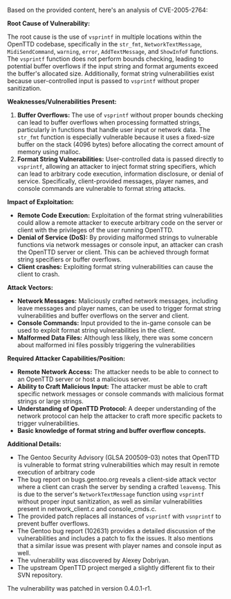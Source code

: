 Based on the provided content, here's an analysis of CVE-2005-2764:

**Root Cause of Vulnerability:**

The root cause is the use of `vsprintf` in multiple locations within the OpenTTD codebase, specifically in the `str_fmt`, `NetworkTextMessage`, `MidiSendCommand`, `warning`, `error`, `AddTextMessage`, and `ShowInfoF` functions. The `vsprintf` function does not perform bounds checking, leading to potential buffer overflows if the input string and format arguments exceed the buffer's allocated size. Additionally, format string vulnerabilities exist because user-controlled input is passed to `vsprintf` without proper sanitization.

**Weaknesses/Vulnerabilities Present:**

1.  **Buffer Overflows:** The use of `vsprintf` without proper bounds checking can lead to buffer overflows when processing formatted strings, particularly in functions that handle user input or network data. The `str_fmt` function is especially vulnerable because it uses a fixed-size buffer on the stack (4096 bytes) before allocating the correct amount of memory using malloc.
2.  **Format String Vulnerabilities:** User-controlled data is passed directly to `vsprintf`, allowing an attacker to inject format string specifiers, which can lead to arbitrary code execution, information disclosure, or denial of service. Specifically, client-provided messages, player names, and console commands are vulnerable to format string attacks.

**Impact of Exploitation:**

*   **Remote Code Execution:** Exploitation of the format string vulnerabilities could allow a remote attacker to execute arbitrary code on the server or client with the privileges of the user running OpenTTD.
*   **Denial of Service (DoS):** By providing malformed strings to vulnerable functions via network messages or console input, an attacker can crash the OpenTTD server or client. This can be achieved through format string specifiers or buffer overflows.
*   **Client crashes:** Exploiting format string vulnerabilities can cause the client to crash.

**Attack Vectors:**

*   **Network Messages:** Maliciously crafted network messages, including leave messages and player names, can be used to trigger format string vulnerabilities and buffer overflows on the server and client.
*   **Console Commands:** Input provided to the in-game console can be used to exploit format string vulnerabilities in the client.
*   **Malformed Data Files:** Although less likely, there was some concern about malformed ini files possibly triggering the vulnerabilities

**Required Attacker Capabilities/Position:**

*   **Remote Network Access:** The attacker needs to be able to connect to an OpenTTD server or host a malicious server.
*   **Ability to Craft Malicious Input:** The attacker must be able to craft specific network messages or console commands with malicious format strings or large strings.
*   **Understanding of OpenTTD Protocol:** A deeper understanding of the network protocol can help the attacker to craft more specific packets to trigger vulnerabilities.
*   **Basic knowledge of format string and buffer overflow concepts.**

**Additional Details:**
*   The Gentoo Security Advisory (GLSA 200509-03) notes that OpenTTD is vulnerable to format string vulnerabilities which may result in remote execution of arbitrary code
*   The bug report on bugs.gentoo.org reveals a client-side attack vector where a client can crash the server by sending a crafted `leavemsg`. This is due to the server's `NetworkTextMessage` function using `vsprintf` without proper input sanitization, as well as similar vulnerabilities present in network_client.c and console_cmds.c.
*   The provided patch replaces all instances of `vsprintf` with `vsnprintf` to prevent buffer overflows.
*   The Gentoo bug report (102631) provides a detailed discussion of the vulnerabilities and includes a patch to fix the issues. It also mentions that a similar issue was present with player names and console input as well.
*   The vulnerability was discovered by Alexey Dobriyan.
*   The upstream OpenTTD project merged a slightly different fix to their SVN repository.

The vulnerability was patched in version 0.4.0.1-r1.